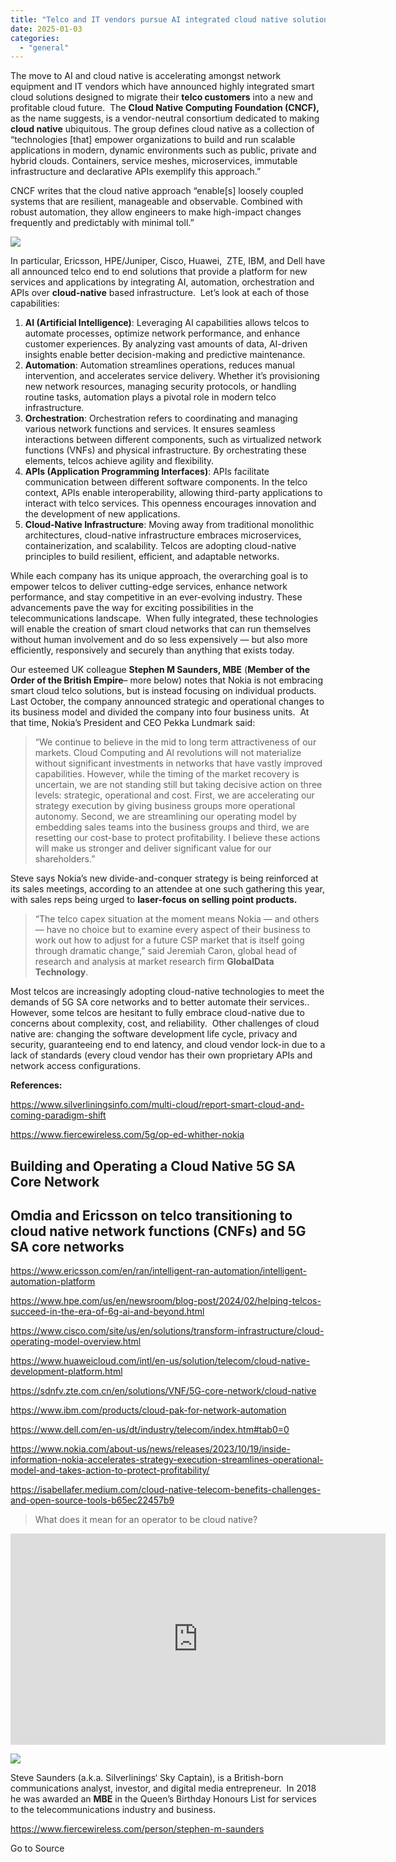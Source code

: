 ```yaml
---
title: "Telco and IT vendors pursue AI integrated cloud native solutions, while Nokia sells point products"
date: 2025-01-03
categories: 
  - "general"
---
```


The move to AI and cloud native is accelerating amongst network equipment and IT vendors which have announced highly integrated smart cloud solutions designed to migrate their **telco customers** into a new and profitable cloud future.  The **Cloud Native Computing Foundation (CNCF),** as the name suggests, is a vendor-neutral consortium dedicated to making **cloud native** ubiquitous. The group defines cloud native as a collection of “technologies \[that\] empower organizations to build and run scalable applications in modern, dynamic environments such as public, private and hybrid clouds. Containers, service meshes, microservices, immutable infrastructure and declarative APIs exemplify this approach.”

CNCF writes that the cloud native approach “enable\[s\] loosely coupled systems that are resilient, manageable and observable. Combined with robust automation, they allow engineers to make high-impact changes frequently and predictably with minimal toll.”

![](https://b432460.smushcdn.com/432460/wp-content/uploads/2023/04/192211854_m_normal_none-696x464.jpg?lossy=1&strip=1&webp=1)

In particular, Ericsson, HPE/Juniper, Cisco, Huawei,  ZTE, IBM, and Dell have all announced telco end to end solutions that provide a platform for new services and applications by integrating AI, automation, orchestration and APIs over **cloud-native** based infrastructure.  Let’s look at each of those capabilities:

1. **AI (Artificial Intelligence)**: Leveraging AI capabilities allows telcos to automate processes, optimize network performance, and enhance customer experiences. By analyzing vast amounts of data, AI-driven insights enable better decision-making and predictive maintenance.
2. **Automation**: Automation streamlines operations, reduces manual intervention, and accelerates service delivery. Whether it’s provisioning new network resources, managing security protocols, or handling routine tasks, automation plays a pivotal role in modern telco infrastructure.
3. **Orchestration**: Orchestration refers to coordinating and managing various network functions and services. It ensures seamless interactions between different components, such as virtualized network functions (VNFs) and physical infrastructure. By orchestrating these elements, telcos achieve agility and flexibility.
4. **APIs (Application Programming Interfaces)**: APIs facilitate communication between different software components. In the telco context, APIs enable interoperability, allowing third-party applications to interact with telco services. This openness encourages innovation and the development of new applications.
5. **Cloud-Native Infrastructure**: Moving away from traditional monolithic architectures, cloud-native infrastructure embraces microservices, containerization, and scalability. Telcos are adopting cloud-native principles to build resilient, efficient, and adaptable networks.

While each company has its unique approach, the overarching goal is to empower telcos to deliver cutting-edge services, enhance network performance, and stay competitive in an ever-evolving industry. These advancements pave the way for exciting possibilities in the telecommunications landscape.  When fully integrated, these technologies will enable the creation of smart cloud networks that can run themselves without human involvement and do so less expensively — but also more efficiently, responsively and securely than anything that exists today.

Our esteemed UK colleague **Stephen M Saunders, MBE** (**Member of the Order of the British Empire**– more below) notes that Nokia is not embracing  smart cloud telco solutions, but is instead focusing on individual products. Last October, the company announced strategic and operational changes to its business model and divided the company into four business units.  At that time, Nokia’s President and CEO Pekka Lundmark said:

> “We continue to believe in the mid to long term attractiveness of our markets. Cloud Computing and AI revolutions will not materialize without significant investments in networks that have vastly improved capabilities. However, while the timing of the market recovery is uncertain, we are not standing still but taking decisive action on three levels: strategic, operational and cost. First, we are accelerating our strategy execution by giving business groups more operational autonomy. Second, we are streamlining our operating model by embedding sales teams into the business groups and third, we are resetting our cost-base to protect profitability. I believe these actions will make us stronger and deliver significant value for our shareholders.”

Steve says Nokia’s new divide-and-conquer strategy is being reinforced at its sales meetings, according to an attendee at one such gathering this year, with sales reps being urged to **laser-focus on selling point products.** 

> “The telco capex situation at the moment means Nokia — and others — have no choice but to examine every aspect of their business to work out how to adjust for a future CSP market that is itself going through dramatic change,” said Jeremiah Caron, global head of research and analysis at market research firm **GlobalData Technology**.

Most telcos are increasingly adopting cloud-native technologies to meet the demands of 5G SA core networks and to better automate their services.. However, some telcos are hesitant to fully embrace cloud-native due to concerns about complexity, cost, and reliability.  Other challenges of cloud native are: changing the software development life cycle, privacy and security, guaranteeing end to end latency, and cloud vendor lock-in due to a lack of standards (every cloud vendor has their own proprietary APIs and network access configurations.

**References:**

https://www.silverliningsinfo.com/multi-cloud/report-smart-cloud-and-coming-paradigm-shift

https://www.fiercewireless.com/5g/op-ed-whither-nokia

## Building and Operating a Cloud Native 5G SA Core Network

## Omdia and Ericsson on telco transitioning to cloud native network functions (CNFs) and 5G SA core networks

https://www.ericsson.com/en/ran/intelligent-ran-automation/intelligent-automation-platform

https://www.hpe.com/us/en/newsroom/blog-post/2024/02/helping-telcos-succeed-in-the-era-of-6g-ai-and-beyond.html

https://www.cisco.com/site/us/en/solutions/transform-infrastructure/cloud-operating-model-overview.html

https://www.huaweicloud.com/intl/en-us/solution/telecom/cloud-native-development-platform.html

https://sdnfv.zte.com.cn/en/solutions/VNF/5G-core-network/cloud-native

https://www.ibm.com/products/cloud-pak-for-network-automation

https://www.dell.com/en-us/dt/industry/telecom/index.htm#tab0=0

https://www.nokia.com/about-us/news/releases/2023/10/19/inside-information-nokia-accelerates-strategy-execution-streamlines-operational-model-and-takes-action-to-protect-profitability/

https://isabellafer.medium.com/cloud-native-telecom-benefits-challenges-and-open-source-tools-b65ec22457b9

> What does it mean for an operator to be cloud native?

<iframe class="wp-embedded-content" sandbox="allow-scripts" security="restricted" title="“What does it mean for an operator to be cloud native?” — RCR Wireless News" src="https://www.rcrwireless.com/20240205/fundamentals/what-does-it-mean-for-an-operator-to-be-cloud-native/embed#?secret=BRF9IPR9mp#?secret=P1zVuqPUqB" data-secret="P1zVuqPUqB" width="600" height="338" frameborder="0" marginwidth="0" marginheight="0" scrolling="no"></iframe>

![](https://qtxasset.com/cdn-cgi/image/w=160,h=160,f=auto,fit=crop,g=0.5x0.5/https://qtxasset.com/quartz/qcloud4/media/image/Stephen%20M%20Saunders.jpg?VersionId=mUNfml.cqylTS1S7fYs79cXSaM2SHHOR)

Steve Saunders (a.k.a. Silverlinings‘ Sky Captain), is a British-born communications analyst, investor, and digital media entrepreneur.  In 2018 he was awarded an **MBE** in the Queen’s Birthday Honours List for services to the telecommunications industry and business.

https://www.fiercewireless.com/person/stephen-m-saunders

Go to Source
